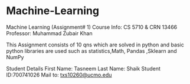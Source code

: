 # Machine-Learning

Machine Learning (Assignment# 1)
Course Info: CS 5710 & CRN 13466
Professor: Muhammad Zubair Khan

This Assignment consists of 10 qns which are solved in python and basic python libraries are used such as statistics,Math, Pandas ,Sklearn and NumPy


Student Details
First Name: Tasneem
Last Name: Shaik
Student ID:700741026
Mail to: txs10260@ucmo.edu
